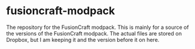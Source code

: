 fusioncraft-modpack
===================

The repository for the FusionCraft modpack.
This is mainly for a source of the versions of the FusionCraft modpack.
The actual files are stored on Dropbox, but I am keeping it and the version before it on here.
